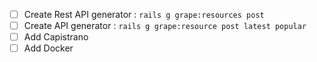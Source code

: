 - [ ] Create Rest API generator : `rails g grape:resources post`
- [ ] Create API generator : `rails g grape:resource post latest popular`
- [ ] Add Capistrano
- [ ] Add Docker